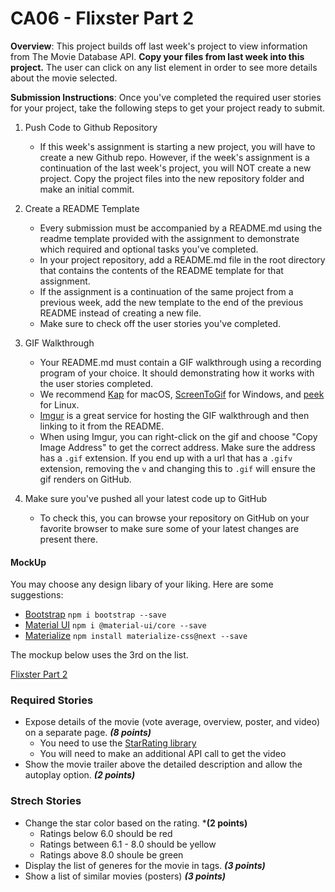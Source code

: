 # CA06 - Flixster Part 2

**Overview**: This project builds off last week's project to view information from The Movie Database API. **Copy your files from last week into this project.** The user can click on any list element in order to see more details about the movie selected.

**Submission Instructions**:
Once you've completed the required user stories for your project, take the following steps to get your project ready to submit.

1. Push Code to Github Repository
	- If this week's assignment is starting a new project, you will have to create a new Github repo. However, if the week's assignment is a continuation of the last week's project, you will NOT create a new project. Copy the project files into the new repository folder and make an initial commit.

2. Create a README Template
	- Every submission must be accompanied by a README.md using the readme template provided with the assignment to demonstrate which required and optional tasks you've completed.
	- In your project repository, add a README.md file in the root directory that contains the contents of the README template for that assignment.
	- If the assignment is a continuation of the same project from a previous week, add the new template to the end of the previous README instead of creating a new file.
	- Make sure to check off the user stories you've completed.

3. GIF Walkthrough
	- Your README.md must contain a GIF walkthrough using a recording program of your choice. It should demonstrating how it works with the user stories completed.
	- We recommend [Kap](https://getkap.co/) for macOS, [ScreenToGif](https://www.screentogif.com/) for Windows, and [peek](https://github.com/phw/peek) for Linux.
	- [Imgur](https://imgur.com/upload) is a great service for hosting the GIF walkthrough and then linking to it from the README.
	- When using Imgur, you can right-click on the gif and choose "Copy Image Address" to get the correct address. Make sure the address has a `.gif` extension. If you end up with a url that has a `.gifv` extension, removing the `v` and changing this to `.gif` will ensure the gif renders on GitHub.

4. Make sure you've pushed all your latest code up to GitHub
	- To check this, you can browse your repository on GitHub on your favorite browser to make sure some of your latest changes are present there.

#### MockUp
You may choose any design libary of your liking. Here are some suggestions:
 - [Bootstrap](https://getbootstrap.com/) `npm i bootstrap --save`
 - [Material UI](https://material-ui.com) `npm i @material-ui/core --save`
 - [Materialize](https://materializecss.com/) `npm install materialize-css@next --save`

The mockup below uses the 3rd on the list.

[Flixster Part 2](https://imgur.com/UtTSErC)

### Required Stories

- Expose details of the movie (vote average, overview, poster, and video) on a separate page. ***(8 points)***
	- You need to use the [StarRating library](https://www.npmjs.com/package/stars-rating)
	- You will need to make an additional API call to get the video
- Show the movie trailer above the detailed description and allow the autoplay option. ***(2 points)***

### Strech Stories

- Change the star color based on the rating. ***(2 points)**
	- Ratings below 6.0 should be red
	- Ratings between 6.1 - 8.0 should be yellow
	- Ratings above 8.0 shoule be green
- Display the list of generes for the movie in tags. ***(3 points)***
- Show a list of similar movies (posters) ***(3 points)***
